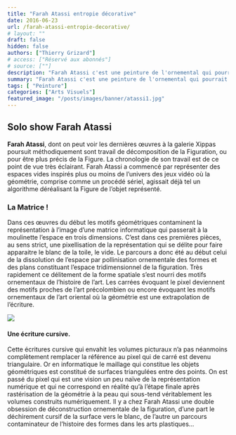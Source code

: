 ```yaml
---
title: "Farah Atassi entropie décorative"
date: 2016-06-23
url: /farah-atassi-entropie-decorative/
# layout: ""
draft: false
hidden: false
authors: ["Thierry Grizard"]
# access: ["Réservé aux abonnés"]
# source: [""]
description: "Farah Atassi c'est une peinture de l'ornemental qui pourrait faire penser à de l’Art Brut par son aspect itératif, entropique si il n’était si savant"
summary: "Farah Atassi c'est une peinture de l'ornemental qui pourrait faire penser à de l’Art Brut par son aspect itératif, entropique si il n’était si savant"
tags: [ "Peinture"]
categories: ["Arts Visuels"]
featured_image: "/posts/images/banner/atassi1.jpg"
---
```

## Solo show Farah Atassi

**Farah Atassi**, dont on peut voir les dernières œuvres à la galerie Xippas poursuit méthodiquement sont travail de décomposition de la Figuration, ou pour être plus précis de la Figure. La chronologie de son travail est de ce point de vue très éclairant. Farah Atassi a commencé par représenter des espaces vides inspirés plus ou moins de l’univers des jeux vidéo où la géométrie, comprise comme un procédé sériel, agissait déjà tel un algorithme déréalisant la Figure de l’objet représenté.

### La Matrice !

Dans ces œuvres du début les motifs géométriques contaminent la représentation à l’image d’une matrice informatique qui passerait à la moulinette l’espace en trois dimensions. C’est dans ces premières pièces, au sens strict, une pixellisation de la représentation qui se délite pour faire apparaitre le blanc de la toile, le vide. Le parcours a donc été au début celui de la dissolution de l’espace par pollinisation ornementale des formes et des plans constituant l’espace tridimensionnel de la figuration. Très rapidement ce délitement de la forme spatiale s’est nourri des motifs ornementaux de l’histoire de l’art. Les carrées évoquant le pixel deviennent des motifs proches de l’art précolombien ou encore évoquant les motifs ornementaux de l’art oriental où la géométrie est une extrapolation de l’écriture.

![](/posts/images/atassi/farah-atassi_painting_cubism.jpg)

#### Une écriture cursive.

Cette écritures cursive qui envahit les volumes picturaux n’a pas néanmoins complètement remplacer la référence au pixel qui de carré est devenu triangulaire. Or en informatique le maillage qui constitue les objets géométriques est constitué de surfaces triangulées entre des points. On est passé du pixel qui est une vision un peu naïve de la représentation numérique et qui ne correspond en réalité qu’à l’étape finale après rastérisation de la géométrie à la peau qui sous-tend véritablement les volumes construits numériquement.
Il y a chez Farah Atassi une double obsession de déconstruction ornementale de la figuration, d’une part le déchirement cursif de la surface vers le blanc, de l’autre un parcours contaminateur de l’histoire des formes dans les arts plastiques...